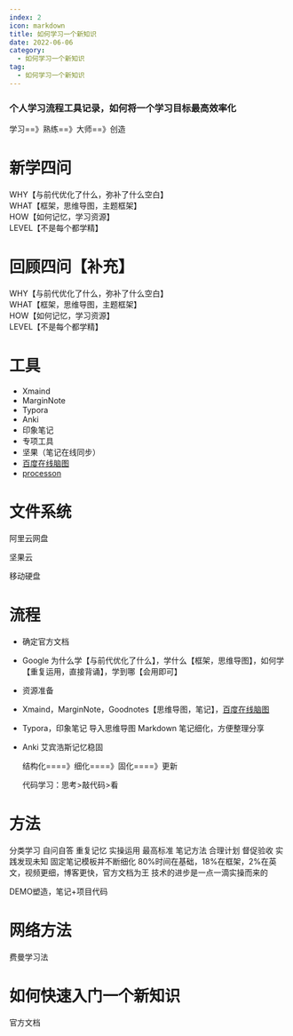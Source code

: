 ```yaml
---
index: 2
icon: markdown
title: 如何学习一个新知识
date: 2022-06-06
category:
  - 如何学习一个新知识
tag:
  - 如何学习一个新知识
---
```


### 个人学习流程工具记录，如何将一个学习目标最高效率化

学习==》熟练==》大师==》创造

<!-- more -->

# 新学四问

WHY【与前代优化了什么，弥补了什么空白】  
WHAT【框架，思维导图，主题框架】  
HOW【如何记忆，学习资源】  
LEVEL【不是每个都学精】  

# 回顾四问【补充】

WHY【与前代优化了什么，弥补了什么空白】  
WHAT【框架，思维导图，主题框架】  
HOW【如何记忆，学习资源】  
LEVEL【不是每个都学精】  

# 工具
- Xmaind
- MarginNote
- Typora
- Anki
- 印象笔记
- 专项工具  
- 坚果（笔记在线同步）
- [百度在线脑图](https://naotu.baidu.com/)
- [processon](https://www.processon.com/)

# 文件系统

阿里云网盘

坚果云

移动硬盘

# 流程
- 确定官方文档

- Google 为什么学【与前代优化了什么】，学什么【框架，思维导图】，如何学【重复运用，直接背诵】，学到哪【会用即可】

- 资源准备

- Xmaind，MarginNote，Goodnotes【思维导图，笔记】，[百度在线脑图](https://naotu.baidu.com/)

- Typora，印象笔记 导入思维导图 Markdown 笔记细化，方便整理分享

- Anki 艾宾浩斯记忆稳固  

  结构化====》细化====》固化====》更新
  
  代码学习：思考>敲代码>看

# 方法
分类学习
自问自答
重复记忆
实操运用
最高标准
笔记方法
合理计划
督促验收 
实践发现未知
固定笔记模板并不断细化
80%时间在基础，18%在框架，2%在英文，视频更细，博客更快，官方文档为王
技术的进步是一点一滴实操而来的

DEMO塑造，笔记+项目代码

# 网络方法
费曼学习法

# 如何快速入门一个新知识

官方文档




